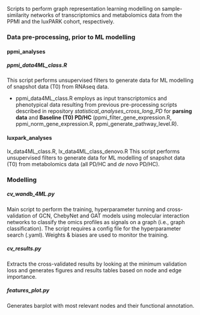 Scripts to perform graph representation learning modelling on sample-similarity networks of transcriptomics and metabolomics data from the PPMI and the luxPARK cohort, respectively. 

### Data pre-processing, prior to ML modelling

#### ppmi_analyses 

##### ppmi_data4ML_class.R
This script performs unsupervised filters to generate data for ML modelling of snapshot data (T0) from RNAseq data.

* ppmi_data4ML_class.R employs as input transcriptomics and phenotypical data resulting from previous pre-processing scripts described in repository *statistical_analyses_cross_long_PD* for **parsing data** and **Baseline (T0) PD/HC** (ppmi_filter_gene_expression.R, ppmi_norm_gene_expression.R, ppmi_generate_pathway_level.R). 

#### luxpark_analyses 

lx_data4ML_class.R, lx_data4ML_class_denovo.R
This script performs unsupervised filters to generate data for ML modelling of snapshot data (T0) from metabolomics data (all PD/HC and *de novo* PD/HC).


### Modelling

##### cv_wandb_4ML.py
Main script to perform the training, hyperparameter tunning and cross-validation of GCN, ChebyNet and GAT models using molecular interaction networks to classify the omics profiles as signals on a graph (i.e., graph classification). The script requires a config file for the hyperparameter search (.yaml). Weights & biases are used to monitor the training.

##### cv_results.py
Extracts the cross-validated results by looking at the minimum validation loss and generates figures and results tables based on node and edge importance.

##### features_plot.py
Generates barplot with most relevant nodes and their functional annotation.
